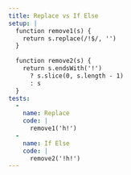```yaml
---
title: Replace vs If Else
setup: |
  function remove1(s) {
    return s.replace(/!$/, '')
  }
  
  function remove2(s) {
    return s.endsWith('!') 
      ? s.slice(0, s.length - 1)
      : s
  }
tests:
  -
    name: Replace
    code: |
      remove1('h!')
  -
    name: If Else
    code: |
      remove2('!h!')
---
```


